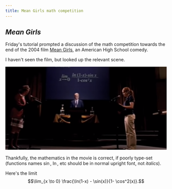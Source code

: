 ```yaml
---
title: Mean Girls math competition
---
```


## *Mean Girls*

Friday's tutorial prompted a discussion of the math competition towards the end of the 2004 film [Mean Girls](https://www.imdb.com/title/tt0377092/), an American High School comedy.

I haven't seen the film, but looked up the relevant scene.

![What is the limit?](meangirls.png)

Thankfully, the mathematics in the movie is correct, if poorly type-set (functions names $\sin$, $\ln$, etc should be in normal upright font, not *italics*).

Here's the limit
$$\lim_{x \to 0} \frac{\ln(1-x) - \sin(x)}{1- \cos^2(x)}.$$

